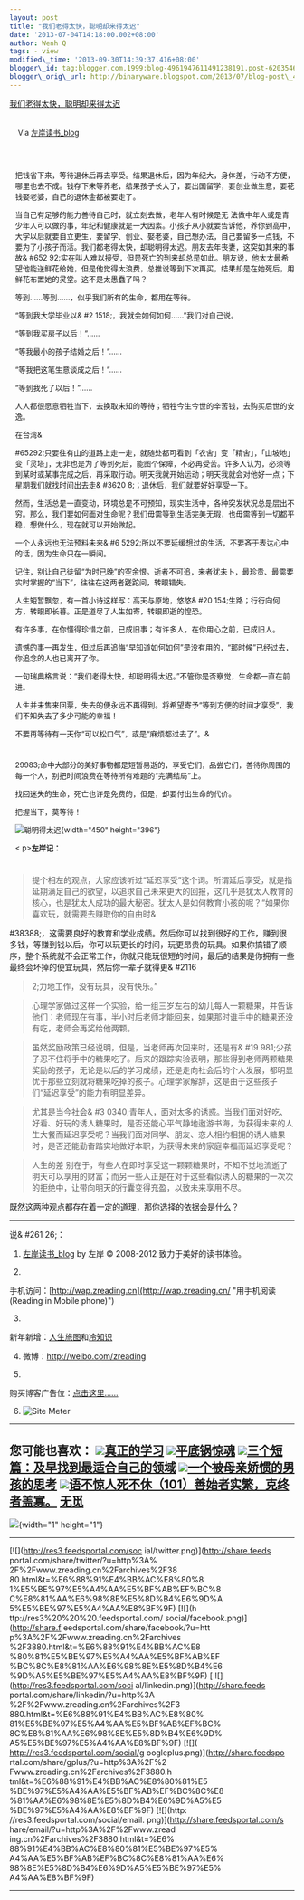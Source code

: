 ```yaml
--- 
layout: post 
title: "我们老得太快，聪明却来得太迟" 
date: '2013-07-04T14:18:00.002+08:00' 
author: Wenh Q
tags: - view
modified\_time: '2013-09-30T14:39:37.416+08:00' 
blogger\_id: tag:blogger.com,1999:blog-4961947611491238191.post-6203546336483467932
blogger\_orig\_url: http://binaryware.blogspot.com/2013/07/blog-post\_4.html
---
```

[我们老得太快，聪明却来得太迟](http://zreading.cn.feedsportal.com/c/35042/f/647833/s/2e20955c/l/0L0Szreading0Bcn0Carchives0C3880A0Bhtml/story01.htm)


<div style="margin: 10px; padding: 5px;">

<div style="font-size: 13px;">

Via [左岸读书\_blog](http://www.zreading.cn/)

</div>

</div>

<div style="font-size: 13px; padding: 15px 0 10px 10px;">

把钱省下来，等待退休后再去享受。结果退休后，因为年纪大，身体差，行动不方便，哪里也去不成。钱存下来等养老，结果孩子长大了，要出国留学，要创业做生意，要花钱娶老婆，自己的退休金都被要走了。

当自己有足够的能力善待自己时，就立刻去做，老年人有时候是无
法做中年人或是青少年人可以做的事，年纪和健康就是一大因素。小孩子从小就要告诉他，养你到高中，大学以后就要自立更生，要留学、创业、娶老婆，自己想办法，自己要留多一点钱，不要为了小孩子而活。我们都老得太快，却聪明得太迟。朋友去年丧妻，这突如其来的事故&
#652
92;实在叫人难以接受，但是死亡的到来却总是如此。朋友说，他太太最希望他能送鲜花给她，但是他觉得太浪费，总推说等到下次再买，结果却是在她死后，用鲜花布置她的灵堂。这不是太愚蠢了吗？

等到……等到……，似乎我们所有的生命，都用在等待。

“等到我大学毕业以&
#2 1518;，我就会如何如何……”我们对自己说。

“等到我买房子以后！”……

“等我最小的孩子结婚之后！”……

“等我把这笔生意谈成之后！”……

“等到我死了以后！”……

人人都很愿意牺牲当下，去换取未知的等待；牺牲今生今世的辛苦钱，去购买后世的安逸。

在台湾&

#65292;只要往有山的道路上走一走，就随处都可看到「农舍」变「精舍」，「山坡地」变「灵塔」，无非也是为了等到死后，能图个保障，不必再受苦。许多人认为，必须等到某时或某事完成之后，再采取行动。明天我就开始运动；明天我就会对他好一点；下星期我们就找时间出去走&
#3620
8;；退休后，我们就要好好享受一下。

然而，生活总是一直变动，环境总是不可预知，现实生活中，各种突发状况总是层出不穷。那么，我们要如何面对生命呢？我们毋需等到生活完美无瑕，也毋需等到一切都平稳，想做什么，现在就可以开始做起。

一个人永远也无法预料未来&
#6
5292;所以不要延缓想过的生活，不要吝于表达心中的话，因为生命只在一瞬间。

记住，别让自己徒留“为时已晚”的空余恨。逝者不可追，来者犹未卜，最珍贵、最需要实时掌握的“当下”，往往在这两者蹉跎间，转眼错失。

人生短暂飘忽，有一首小诗这样写：高天与原地，悠悠&
#20
154;生路；行行向何方，转眼即长暮。正是道尽了人生如寄，转眼即逝的惶恐。

有许多事，在你懂得珍惜之前，已成旧事；有许多人，在你用心之前，已成旧人。

遗憾的事一再发生，但过后再追悔“早知道如何如何”是没有用的，“那时候”已经过去，你追念的人也已离开了你。

一句瑞典格言说：“我们老得太快，却聪明得太迟。”不管你是否察觉，生命都一直在前进。

人生并未售来回票，失去的便永远不再得到。将希望寄予“等到方便的时间才享受”，我们不知失去了多少可能的幸福！

不要再等待有一天你“可以松口气”，或是“麻烦都过去了”。&
#
29983;命中大部分的美好事物都是短暂易逝的，享受它们，品尝它们，善待你周围的每一个人，别把时间浪费在等待所有难题的“完满结局”上。

找回迷失的生命，死亡也许是免费的，但是，却要付出生命的代价。

把握当下，莫等待！



![聪明得太迟](http://i981.photobucket.com/albums/ae292/zreading/340.jpg){width="450"
height="396"}

&lt; p&gt;**左岸记：**

</div>

> 提个相左的观点，大家应该听过“延迟享受”这个词。所谓延后享受，就是指延期满足自己的欲望，以追求自己未来更大的回报，这几乎是犹太人教育的核心，也是犹太人成功的最大秘密。犹太人是如何教育小孩的呢？“如果你喜欢玩，就需要去赚取你的自由时&
> 
#38388;，这需要良好的教育和学业成绩。然后你可以找到很好的工作，赚到很多钱，等赚到钱以后，你可以玩更长的时间，玩更昂贵的玩具。如果你搞错了顺序，整个系统就不会正常工作，你就只能玩很短的时间，最后的结果是你拥有一些最终会坏掉的便宜玩具，然后你一辈子就得更&
#2116
> 2;力地工作，没有玩具，没有快乐。”

> 心理学家做过这样一个实验，给一组三岁左右的幼儿每人一颗糖果，并告诉他们：老师现在有事，半小时后老师才能回来，如果那时谁手中的糖果还没有吃，老师会再奖给他两颗。

> 虽然奖励政策已经说明，但是，当老师再次回来时，还是有&
#19
> 981;少孩子忍不住将手中的糖果吃了。后来的跟踪实验表明，那些得到老师两颗糖果奖励的孩子，无论是以后的学习成绩，还是走向社会后的个人发展，都明显优于那些立刻就将糖果吃掉的孩子。心理学家解辞，这是由于这些孩子们“延迟享受”的能力有明显差异。

> 尤其是当今社会&
#3
> 0340;青年人，面对太多的诱惑。当我们面对好吃、好看、好玩的诱人糖果时，是否还能心平气静地遨游书海，为获得未来的人生大餐而延迟享受呢？当我们面对同学、朋友、恋人相约相拥的诱人糖果时，是否还能勤奋踏实地做好本职，为获得未来的家庭幸福而延迟享受呢？

> 人生的差
> 别在于，有些人在即时享受这一颗颗糖果时，不知不觉地流逝了明天可以享用的财富；而另一些人正是在对于这些看似诱人的糖果的一次次的拒绝中，让带向明天的行囊变得充盈，以致未来享用不尽。

既然这两种观点都存在着一定的道理，那你选择的依据会是什么？


------------------------------------------------------------------------

说&
#261 26;：

1. [左岸读书\_blog](http://zreading.cn/) by 左岸 © 2008-2012
致力于美好的读书体验。

2.
手机访问：[http://wap.zreading.cn](http://wap.zreading.cn/ "用手机阅读(Reading in Mobile phone)")

3.
新年新增：[人生旅图](http://www.zreading.net/ "人生旅图")和[冷知识](http://www.zreading.net/lenzhishi "冷知识")

4. 微博：<http://weibo.com/zreading>

5.
购买博客广告位：[点击这里……](http://www.zreading.c%20%20%20n/about#ad "看了会心动!")

6. ![Site Meter](http://s12.sitemeter.com/meter.asp?site=s12zxfclz)


  --------------------------------------------------------------------------------------------------------------------------------------------------------------------------------------------------------------------------------------------------------------------
  **您可能也喜欢：**
  ![](http://static.wumii.cn/images/widget/widget_solidPoint.gif)[真正的学习](http://app.wumii.com/ext/redirect?url=http%3A%2F%2Fwww.zreading.cn%2Farchives%2F2157.html&from=http%3A%2F%2Fwww.zreading.cn%2Farchives%2F3880.html)
  ![](http://static.wumii.cn/images/wid%20%20%20get/widget_solidPoint.gif)[平底锅惊魂](http://app.wumii.com/ext/redirect?url=http%3A%2F%2Fwww.zreading.cn%2Farchives%2F1424.html&from=http%3A%2F%2Fwww.zreading.cn%2Farchives%2F3880.html)
  ![](http://static.wumii.cn/images/widget/widget_solidPoint.gif)[三个短篇：及早找到最适合自己的领域](http://app.wumii.com/ext/redirect?url=http%3A%2F%2Fwww.zreading.cn%2Farchives%2F3875.html&from=http%3A%2F%2Fwww.zreading.cn%2Farchives%2F3880.html)
  ![](http://static.wumii.cn/ima%20%20%20ges/widget/widget_solidPoint.gif)[一个被母亲娇惯的男孩的思考](http://app.wumii.com/ext/redirect?url=http%3A%2F%2Fwww.zreading.cn%2Farchives%2F3872.html&from=http%3A%2F%2Fwww.zreading.cn%2Farchives%2F3880.html)
  ![](http://static.wumii.cn/images/widget/widget_solidPoint.gif)[语不惊人死不休（101）善始者实繁，克终者盖寡。](http://app.wumii.com/ext/redirect?url=http%3A%2F%2Fwww.zreading.cn%2Farchives%2F3861.html&from=http%3A%2F%2Fwww.zreading.cn%2Farchives%2F3880.html)
  [无觅](http://www.wumii.com/widget/relatedItems "无觅相关文章插件")
  --------------------------------------------------------------------------------------------------------------------------------------------------------------------------------------------------------------------------------------------------------------------

![](http://zreading.cn.feedsportal.com/c/35042/f/647833/s/2e20955c/mf.gif){width="1"
height="1"}


<div>

  ------------------------------------ ------------------------------------
  [![](http://res3.feedsportal.com/soc 
  ial/twitter.png)](http://share.feeds 
  portal.com/share/twitter/?u=http%3A% 
  2F%2Fwww.zreading.cn%2Farchives%2F38 
  80.html&t=%E6%88%91%E4%BB%AC%E8%80%8 
  1%E5%BE%97%E5%A4%AA%E5%BF%AB%EF%BC%8 
  C%E8%81%AA%E6%98%8E%E5%8D%B4%E6%9D%A 
  5%E5%BE%97%E5%A4%AA%E8%BF%9F) [![](h 
  ttp://res3%20%20%20.feedsportal.com/ 
  social/facebook.png)](http://share.f 
  eedsportal.com/share/facebook/?u=htt 
  p%3A%2F%2Fwww.zreading.cn%2Farchives 
  %2F3880.html&t=%E6%88%91%E4%BB%AC%E8 
  %80%81%E5%BE%97%E5%A4%AA%E5%BF%AB%EF 
  %BC%8C%E8%81%AA%E6%98%8E%E5%8D%B4%E6 
  %9D%A5%E5%BE%97%E5%A4%AA%E8%BF%9F) [ 
  ![](http://res3.feedsportal.com/soci 
  al/linkedin.png)](http://share.feeds 
  portal.com/share/linkedin/?u=http%3A 
  %2F%2Fwww.zreading.cn%2Farchives%2F3 
  880.html&t=%E6%88%91%E4%BB%AC%E8%80% 
  81%E5%BE%97%E5%A4%AA%E5%BF%AB%EF%BC% 
  8C%E8%81%AA%E6%98%8E%E5%8D%B4%E6%9D% 
  A5%E5%BE%97%E5%A4%AA%E8%BF%9F) [![]( 
  http://res3.feedsportal.com/social/g 
  oogleplus.png)](http://share.feedspo 
  rtal.com/share/gplus/?u=http%3A%2F%2 
  Fwww.zreading.cn%2Farchives%2F3880.h 
  tml&t=%E6%88%91%E4%BB%AC%E8%80%81%E5 
  %BE%97%E5%A4%AA%E5%BF%AB%EF%BC%8C%E8 
  %81%AA%E6%98%8E%E5%8D%B4%E6%9D%A5%E5 
  %BE%97%E5%A4%AA%E8%BF%9F) [![](http: 
  //res3.feedsportal.com/social/email. 
  png)](http://share.feedsportal.com/s 
  hare/email/?u=http%3A%2F%2Fwww.zread 
  ing.cn%2Farchives%2F3880.html&t=%E6% 
  88%91%E4%BB%AC%E8%80%81%E5%BE%97%E5% 
  A4%AA%E5%BF%AB%EF%BC%8C%E8%81%AA%E6% 
  98%8E%E5%8D%B4%E6%9D%A5%E5%BE%97%E5% 
  A4%AA%E8%BF%9F)                      
  ------------------------------------ ------------------------------------

</div>
